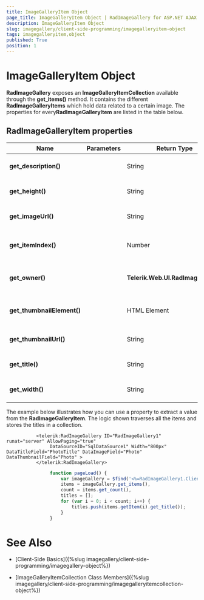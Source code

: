 ```yaml
---
title: ImageGalleryItem Object
page_title: ImageGalleryItem Object | RadImageGallery for ASP.NET AJAX Documentation
description: ImageGalleryItem Object
slug: imagegallery/client-side-programming/imagegalleryitem-object
tags: imagegalleryitem,object
published: True
position: 1
---
```


# ImageGalleryItem Object



**RadImageGallery** exposes an **ImageGalleryItemCollection** available through the **get_items()** method. It contains the different **RadImageGalleryItems** which hold data related to a certain image. The properties for every**RadImageGalleryItem** are listed in the table below.

## RadImageGalleryItem properties


| Name | Parameters | Return Type | Description |
| ------ | ------ | ------ | ------ |
| **get_description()** ||String|Gets the related description.|
| **get_height()** ||String|Returns the height of the image.|
| **get_imageUrl()** ||String|Returns the URL of the image.|
| **get_itemIndex()** ||Number|Gets the index of the particular item.|
| **get_owner()** || **Telerik.Web.UI.RadImageGallery** |Gets the parent of the current object.|
| **get_thumbnailElement()** ||HTML Element|Returns the related thumbnail element.|
| **get_thumbnailUrl()** ||String|Returns the URL of the thumbnail.|
| **get_title()** ||String|Gets the title of the image.|
| **get_width()** ||String|Returns the width of the image.|

The example below illustrates how you can use a property to extract a value from the **RadImageGalleryItem**. The logic shown traverses all the items and stores the titles in a collection.

````ASPNET
	       <telerik:RadImageGallery ID="RadImageGallery1" runat="server" AllowPaging="true"
	            DataSourceID="SqlDataSource1" Width="800px" DataTitleField="PhotoTitle" DataImageField="Photo" DataThumbnailField="Photo" >
	       </telerik:RadImageGallery>
````



````JavaScript
	            function pageLoad() {
	                var imageGallery = $find('<%=RadImageGallery1.ClientID%>'),
	                items = imageGallery.get_items(),
	                count = items.get_count(),
	                titles = [];
	                for (var i = 0; i < count; i++) {
	                    titles.push(items.getItem(i).get_title());
	                }
	            }
````



# See Also

 * [Client-Side Basics]({%slug imagegallery/client-side-programming/imagegallery-object%})

 * [ImageGalleryItemCollection Class Members]({%slug imagegallery/client-side-programming/imagegalleryitemcollection-object%})
